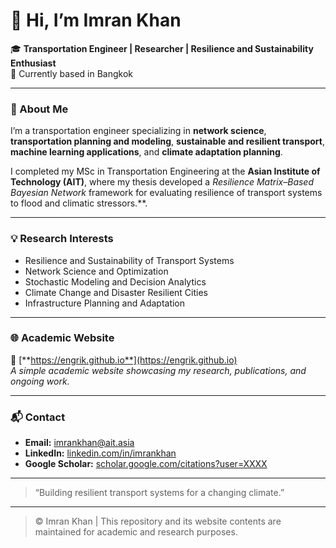 # 👋 Hi, I’m Imran Khan

🎓 **Transportation Engineer | Researcher | Resilience and Sustainability Enthusiast**  
📍 Currently based in Bangkok 

---

### 🔬 About Me
I’m a transportation engineer specializing in **network science**, **transportation planning and modeling**, **sustainable and resilient transport**, **machine learning applications**, and **climate adaptation planning**.  

I completed my MSc in Transportation Engineering at the **Asian Institute of Technology (AIT)**, where my thesis developed a *Resilience Matrix–Based Bayesian Network* framework for evaluating resilience of transport systems to flood and climatic stressors.**.

---

### 💡 Research Interests
- Resilience and Sustainability of Transport Systems
- Network Science and Optimization
- Stochastic Modeling and Decision Analytics
- Climate Change and Disaster Resilient Cities
- Infrastructure Planning and Adaptation  

---

### 🌐 Academic Website
🔗 [**https://engrik.github.io**](https://engrik.github.io)  
*A simple academic website showcasing my research, publications, and ongoing work.*

---

### 📬 Contact
- **Email:** imrankhan@ait.asia  
- **LinkedIn:** [linkedin.com/in/imrankhan](https://linkedin.com/in/engrik)  
- **Google Scholar:** [scholar.google.com/citations?user=XXXX](https://scholar.google.com)  

---

> “Building resilient transport systems for a changing climate.”

---


> © Imran Khan | This repository and its website contents are maintained for academic and research purposes.
